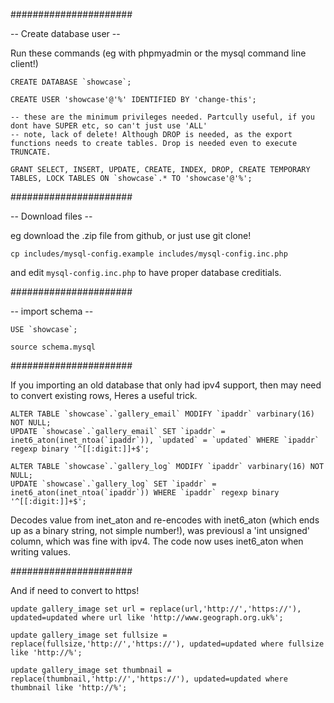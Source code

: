 ######################

-- Create database user --

Run these commands (eg with phpmyadmin or the mysql command line client!) 

    CREATE DATABASE `showcase`;

    CREATE USER 'showcase'@'%' IDENTIFIED BY 'change-this';

    -- these are the minimum privileges needed. Partcully useful, if you dont have SUPER etc, so can't just use 'ALL'
    -- note, lack of delete! Although DROP is needed, as the export functions needs to create tables. Drop is needed even to execute TRUNCATE.

    GRANT SELECT, INSERT, UPDATE, CREATE, INDEX, DROP, CREATE TEMPORARY TABLES, LOCK TABLES ON `showcase`.* TO 'showcase'@'%';

######################

-- Download files --

eg download the .zip file from github, or just use git clone!

    cp includes/mysql-config.example includes/mysql-config.inc.php

and edit `mysql-config.inc.php` to have proper database creditials. 

######################

-- import schema --

    USE `showcase`;

    source schema.mysql

######################

If you importing an old database that only had ipv4 support, then may need to convert existing rows, 
Heres a useful trick. 

    ALTER TABLE `showcase`.`gallery_email` MODIFY `ipaddr` varbinary(16) NOT NULL;
    UPDATE `showcase`.`gallery_email` SET `ipaddr` = inet6_aton(inet_ntoa(`ipaddr`)), `updated` = `updated` WHERE `ipaddr` regexp binary '^[[:digit:]]+$';

    ALTER TABLE `showcase`.`gallery_log` MODIFY `ipaddr` varbinary(16) NOT NULL;
    UPDATE `showcase`.`gallery_log` SET `ipaddr` = inet6_aton(inet_ntoa(`ipaddr`)) WHERE `ipaddr` regexp binary '^[[:digit:]]+$';


Decodes value from inet_aton and re-encodes with inet6_aton (which ends up as a binary string, not simple number!), was previousl a 'int unsigned' column, which was fine with ipv4. 
The code now uses inet6_aton when writing values.


######################

And if need to convert to https!

    update gallery_image set url = replace(url,'http://','https://'), updated=updated where url like 'http://www.geograph.org.uk%';

    update gallery_image set fullsize = replace(fullsize,'http://','https://'), updated=updated where fullsize like 'http://%';

    update gallery_image set thumbnail = replace(thumbnail,'http://','https://'), updated=updated where thumbnail like 'http://%';


